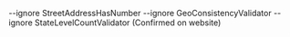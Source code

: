 --ignore StreetAddressHasNumber --ignore GeoConsistencyValidator --ignore StateLevelCountValidator (Confirmed on website)
